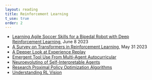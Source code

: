 ```yaml
---
layout: reading 
title: Reinforcement Learning
t_use: true
order: 2
---
```


- [Learning Agile Soccer Skills for a Bipedal Robot with Deep Reinforcement Learning](https://sites.google.com/view/op3-soccer), June 8 2023
- [A Survey on Transformers in Reinforcement Learning](https://arxiv.org/abs/2301.03044), May 31 2023
- [A Deeper Look at Experience Replay](https://arxiv.org/abs/1712.01275)
- [Emergent Tool Use From Multi-Agent Autocurricular](https://arxiv.org/abs/1909.07528)
- [Neuroevolutino of Self-Interpretable Agents](https://arxiv.org/abs/2003.08165)
- [Research Proximal Policy Optimization Algorithms](https://arxiv.org/abs/1707.06347)
- [Understanding RL Vision](https://distill.pub/2020/understanding-rl-vision/#dataset-examples)
